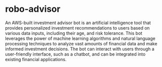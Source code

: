 # robo-advisor
An AWS-built investment advisor bot is an artificial intelligence tool that provides personalized investment recommendations to users based on various data inputs, including their age, and risk tolerance. This bot leverages the power of machine learning algorithms and natural language processing techniques to analyze vast amounts of financial data and make informed investment decisions. The bot can interact with users through a user-friendly interface, such as a chatbot, and can be integrated into existing financial applications. 